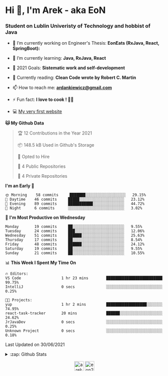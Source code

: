 <h1> Hi 👋, I'm Arek - aka EoN </h1>
<h3> Student on Lublin Univeristy of Technology and hobbist of Java</h3>

- 🔭 I’m currently working on Engineer's Thesis: **EonEats (RxJava, React, SpringBoot):**

- 🌱 I’m currently learning: **Java, RxJava, React**

<!--- - 👨‍💻 All of my projects are available at: [Repository] --->
- 🥅 2021 Goals: **Sistematic work and self-development**

- 📖 Currently reading: **Clean Code wrote by Robert C. Martin**

- 📫 How to reach me: **ardankiewicz@gmail.com**

- ⚡ Fun fact: **I love to cook ! 🍖🍳**

- 💻 [My very first website][website] 


<!--START_SECTION:waka-->
**🐱 My Github Data** 

> 🏆 12 Contributions in the Year 2021
 > 
> 📦 148.5 kB Used in Github's Storage 
 > 
> 💼 Opted to Hire
 > 
> 📜 4 Public Repositories 
 > 
> 🔑 4 Private Repositories  
 > 
**I'm an Early 🐤** 

```text
🌞 Morning    58 commits     ███████░░░░░░░░░░░░░░░░░░   29.15% 
🌆 Daytime    46 commits     █████░░░░░░░░░░░░░░░░░░░░   23.12% 
🌃 Evening    89 commits     ███████████░░░░░░░░░░░░░░   44.72% 
🌙 Night      6 commits      ░░░░░░░░░░░░░░░░░░░░░░░░░   3.02%

```
📅 **I'm Most Productive on Wednesday** 

```text
Monday       19 commits     ██░░░░░░░░░░░░░░░░░░░░░░░   9.55% 
Tuesday      24 commits     ███░░░░░░░░░░░░░░░░░░░░░░   12.06% 
Wednesday    51 commits     ██████░░░░░░░░░░░░░░░░░░░   25.63% 
Thursday     17 commits     ██░░░░░░░░░░░░░░░░░░░░░░░   8.54% 
Friday       48 commits     ██████░░░░░░░░░░░░░░░░░░░   24.12% 
Saturday     19 commits     ██░░░░░░░░░░░░░░░░░░░░░░░   9.55% 
Sunday       21 commits     ██░░░░░░░░░░░░░░░░░░░░░░░   10.55%

```


📊 **This Week I Spent My Time On** 

```text
🔥 Editors: 
VS Code                  1 hr 23 mins        █████████████████████████   99.75% 
IntelliJ                 0 secs              ░░░░░░░░░░░░░░░░░░░░░░░░░   0.25%

🐱‍💻 Projects: 
yup                      1 hr 2 mins         ██████████████████░░░░░░░   74.95% 
react-task-tracker       20 mins             ██████░░░░░░░░░░░░░░░░░░░   24.62% 
JrJavaDev                0 secs              ░░░░░░░░░░░░░░░░░░░░░░░░░   0.25% 
Unknown Project          0 secs              ░░░░░░░░░░░░░░░░░░░░░░░░░   0.18%

```


 Last Updated on 30/06/2021
<!--END_SECTION:waka-->

<details>
  <summary>:zap: Github Stats</summary>
  <img align="left" alt="codeSTACKr's Github Stats" src="https://github-readme-stats.codestackr.vercel.app/api?username=eon2208&show_icons=true&hide_border=true" />
 <img align="left" src="https://github-readme-stats.vercel.app/api/top-langs/?username=eon2208&layout=compact" alt="eon2208" /></p>
</details>


<p align="center">
<a href="https://linkedin.com/in/arek dankiewicz" target="blank"><img align="center" src="https://cdn.jsdelivr.net/npm/simple-icons@3.0.1/icons/linkedin.svg" alt="arek dankiewicz" height="30" width="30" /></a>
<a href="https://instagram.com/eon2208" target="blank"><img align="center" src="https://cdn.jsdelivr.net/npm/simple-icons@3.0.1/icons/instagram.svg" alt="eon2208" height="30" width="30" /></a>
</p>

[website]: https://jardan.biz/
[EonSnack]: https://github.com/eon2208/favouriteRestaurant/
[Repository]: https://github.com/eon2208?tab=repositories
